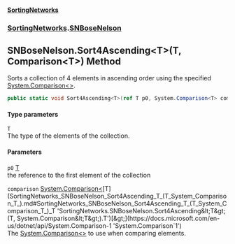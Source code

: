 #### [SortingNetworks](index.md 'index')
### [SortingNetworks](SortingNetworks.md 'SortingNetworks').[SNBoseNelson](SortingNetworks_SNBoseNelson.md 'SortingNetworks.SNBoseNelson')
## SNBoseNelson.Sort4Ascending&lt;T&gt;(T, Comparison&lt;T&gt;) Method
Sorts a collection of 4 elements in ascending order using the specified [System.Comparison&lt;&gt;](https://docs.microsoft.com/en-us/dotnet/api/System.Comparison-1 'System.Comparison`1').  
```csharp
public static void Sort4Ascending<T>(ref T p0, System.Comparison<T> comparison);
```
#### Type parameters
<a name='SortingNetworks_SNBoseNelson_Sort4Ascending_T_(T_System_Comparison_T_)_T'></a>
`T`  
The type of the elements of the collection.
  
#### Parameters
<a name='SortingNetworks_SNBoseNelson_Sort4Ascending_T_(T_System_Comparison_T_)_p0'></a>
`p0` [T](SortingNetworks_SNBoseNelson_Sort4Ascending_T_(T_System_Comparison_T_).md#SortingNetworks_SNBoseNelson_Sort4Ascending_T_(T_System_Comparison_T_)_T 'SortingNetworks.SNBoseNelson.Sort4Ascending&lt;T&gt;(T, System.Comparison&lt;T&gt;).T')  
the reference to the first element of the collection
  
<a name='SortingNetworks_SNBoseNelson_Sort4Ascending_T_(T_System_Comparison_T_)_comparison'></a>
`comparison` [System.Comparison&lt;](https://docs.microsoft.com/en-us/dotnet/api/System.Comparison-1 'System.Comparison`1')[T](SortingNetworks_SNBoseNelson_Sort4Ascending_T_(T_System_Comparison_T_).md#SortingNetworks_SNBoseNelson_Sort4Ascending_T_(T_System_Comparison_T_)_T 'SortingNetworks.SNBoseNelson.Sort4Ascending&lt;T&gt;(T, System.Comparison&lt;T&gt;).T')[&gt;](https://docs.microsoft.com/en-us/dotnet/api/System.Comparison-1 'System.Comparison`1')  
The [System.Comparison&lt;&gt;](https://docs.microsoft.com/en-us/dotnet/api/System.Comparison-1 'System.Comparison`1') to use when comparing elements.
  

